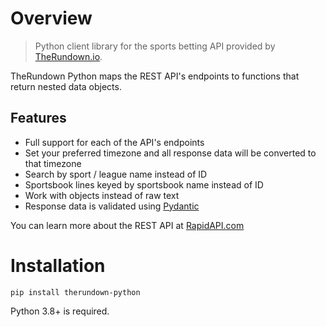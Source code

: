 # Overview
> Python client library for the sports betting API provided by [TheRundown.io](https://therundown.io).

TheRundown Python maps the REST API's endpoints to functions that return nested data objects.

## Features
- Full support for each of the API's endpoints
- Set your preferred timezone and all response data will be converted to that timezone
- Search by sport / league name instead of ID
- Sportsbook lines keyed by sportsbook name instead of ID
- Work with objects instead of raw text
- Response data is validated using [Pydantic](https://pydantic-docs.helpmanual.io/)

You can learn more about the REST API at [RapidAPI.com](https://rapidapi.com/therundown/api/therundown/)

# Installation
`pip install therundown-python`

Python 3.8+ is required.


